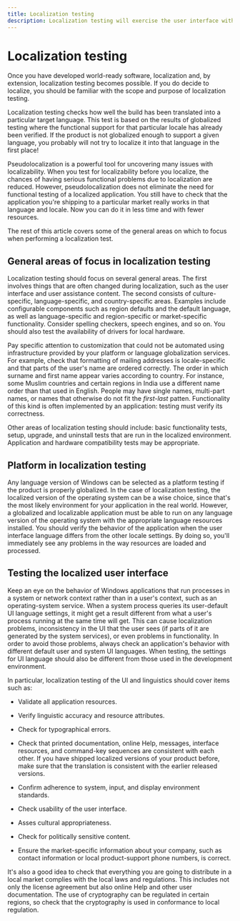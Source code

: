 ```yaml
---
title: Localization testing
description: Localization testing will exercise the user interface with a focus on localized functionality and appearance.
---
```


# Localization testing

Once you have developed world-ready software, localization and, by extension, localization testing becomes possible.
If you do decide to localize, you should be familiar with the scope and purpose of localization testing.

Localization testing checks how well the build has been translated into a particular target language.
This test is based on the results of globalized testing where the functional support for that particular locale has already been verified.
If the product is not globalized enough to support a given language, you probably will not try to localize it into that language in the first place!

Pseudolocalization is a powerful tool for uncovering many issues with localizability.
When you test for localizability before you localize, the chances of having serious functional problems due to localization are reduced.
However, pseudolocalization does not eliminate the need for functional testing of a localized application.
You still have to check that the application you're shipping to a particular market really works in that language and locale.
Now you can do it in less time and with fewer resources.

The rest of this article covers some of the general areas on which to focus when performing a localization test.

## General areas of focus in localization testing

Localization testing should focus on several general areas.
The first involves things that are often changed during localization, such as the user interface and user assistance content.
The second consists of culture-specific, language-specific, and country-specific areas.
Examples include configurable components such as region defaults and the default language, as well as language-specific and region-specific or market-specific functionality.
Consider spelling checkers, speech engines, and so on.
You should also test the availability of drivers for local hardware.

Pay specific attention to customization that could not be automated using infrastructure provided by your platform or language globalization services.
For example, check that formatting of mailing addresses is locale-specific and that parts of the user's name are ordered correctly.
The order in which surname and first name appear varies according to country.
For instance, some Muslim countries and certain regions in India use a different name order than that used in English.
People may have single names, multi-part names, or names that otherwise do not fit the *first-last* patten.
Functionality of this kind is often implemented by an application: testing must verify its correctness.

Other areas of localization testing should include: basic functionality tests, setup, upgrade, and uninstall tests that are run in the localized environment.
Application and hardware compatibility tests may be appropriate.

## Platform in localization testing

Any language version of Windows can be selected as a platform testing if the product is properly globalized.
In the case of localization testing, the localized version of the operating system can be a wise choice, since that's the most likely environment for your application in the real world.
However, a globalized and localizable application must be able to run on any language version of the operating system with the appropriate language resources installed.
You should verify the behavior of the application when the user interface language differs from the other locale settings.
By doing so, you'll immediately see any problems in the way resources are loaded and processed.

## Testing the localized user interface

Keep an eye on the behavior of Windows applications that run processes in a system or network context rather than in a user's context, such as an operating-system service.
When a system process queries its user-default UI language settings, it might get a result different from what a user's process running at the same time will get.
This can cause localization problems, inconsistency in the UI that the user sees (if parts of it are generated by the system services), or even problems in functionality.
In order to avoid those problems, always check an application's behavior with different default user and system UI languages.
When testing, the settings for UI language should also be different from those used in the development environment.

In particular, localization testing of the UI and linguistics should cover items such as:

- Validate all application resources.

- Verify linguistic accuracy and resource attributes.

- Check for typographical errors.

- Check that printed documentation, online Help, messages, interface resources, and command-key sequences are consistent with each other.
  If you have shipped localized versions of your product before, make sure that the translation is consistent with the earlier released versions.

- Confirm adherence to system, input, and display environment standards.

- Check usability of the user interface.

- Asses cultural appropriateness.

- Check for politically sensitive content.

- Ensure the market-specific information about your company, such as contact information or local product-support phone numbers, is correct.

It's also a good idea to check that everything you are going to distribute in a local market complies with the local laws and regulations.
This includes not only the license agreement but also online Help and other user documentation.
The use of cryptography can be regulated in certain regions, so check that the cryptography is used in conformance to local regulation.
